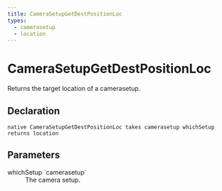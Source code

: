 ```yaml
---
title: CameraSetupGetDestPositionLoc
types:
  - camerasetup
  - location
---
```


# CameraSetupGetDestPositionLoc
Returns the target location of a camerasetup.

## Declaration

```
native CameraSetupGetDestPositionLoc takes camerasetup whichSetup returns location
```

## Parameters
<dl>
  <dt>whichSetup `camerasetup`</dt>
  <dd>The camera setup.</dd>
</dl>